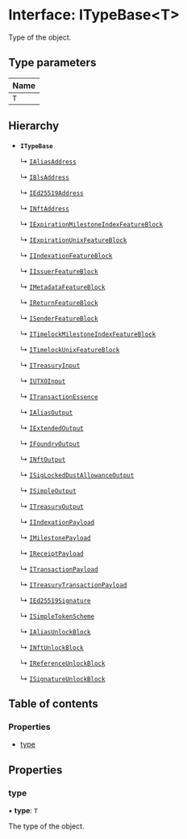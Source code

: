 # Interface: ITypeBase<T\>

Type of the object.

## Type parameters

| Name |
| :------ |
| `T` |

## Hierarchy

- **`ITypeBase`**

  ↳ [`IAliasAddress`](IAliasAddress.md)

  ↳ [`IBlsAddress`](IBlsAddress.md)

  ↳ [`IEd25519Address`](IEd25519Address.md)

  ↳ [`INftAddress`](INftAddress.md)

  ↳ [`IExpirationMilestoneIndexFeatureBlock`](IExpirationMilestoneIndexFeatureBlock.md)

  ↳ [`IExpirationUnixFeatureBlock`](IExpirationUnixFeatureBlock.md)

  ↳ [`IIndexationFeatureBlock`](IIndexationFeatureBlock.md)

  ↳ [`IIssuerFeatureBlock`](IIssuerFeatureBlock.md)

  ↳ [`IMetadataFeatureBlock`](IMetadataFeatureBlock.md)

  ↳ [`IReturnFeatureBlock`](IReturnFeatureBlock.md)

  ↳ [`ISenderFeatureBlock`](ISenderFeatureBlock.md)

  ↳ [`ITimelockMilestoneIndexFeatureBlock`](ITimelockMilestoneIndexFeatureBlock.md)

  ↳ [`ITimelockUnixFeatureBlock`](ITimelockUnixFeatureBlock.md)

  ↳ [`ITreasuryInput`](ITreasuryInput.md)

  ↳ [`IUTXOInput`](IUTXOInput.md)

  ↳ [`ITransactionEssence`](ITransactionEssence.md)

  ↳ [`IAliasOutput`](IAliasOutput.md)

  ↳ [`IExtendedOutput`](IExtendedOutput.md)

  ↳ [`IFoundryOutput`](IFoundryOutput.md)

  ↳ [`INftOutput`](INftOutput.md)

  ↳ [`ISigLockedDustAllowanceOutput`](ISigLockedDustAllowanceOutput.md)

  ↳ [`ISimpleOutput`](ISimpleOutput.md)

  ↳ [`ITreasuryOutput`](ITreasuryOutput.md)

  ↳ [`IIndexationPayload`](IIndexationPayload.md)

  ↳ [`IMilestonePayload`](IMilestonePayload.md)

  ↳ [`IReceiptPayload`](IReceiptPayload.md)

  ↳ [`ITransactionPayload`](ITransactionPayload.md)

  ↳ [`ITreasuryTransactionPayload`](ITreasuryTransactionPayload.md)

  ↳ [`IEd25519Signature`](IEd25519Signature.md)

  ↳ [`ISimpleTokenScheme`](ISimpleTokenScheme.md)

  ↳ [`IAliasUnlockBlock`](IAliasUnlockBlock.md)

  ↳ [`INftUnlockBlock`](INftUnlockBlock.md)

  ↳ [`IReferenceUnlockBlock`](IReferenceUnlockBlock.md)

  ↳ [`ISignatureUnlockBlock`](ISignatureUnlockBlock.md)

## Table of contents

### Properties

- [type](ITypeBase.md#type)

## Properties

### type

• **type**: `T`

The type of the object.

